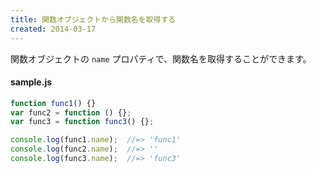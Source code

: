 ```yaml
---
title: 関数オブジェクトから関数名を取得する
created: 2014-03-17
---
```


関数オブジェクトの `name` プロパティで、関数名を取得することができます。

#### sample.js

```javascript
function func1() {}
var func2 = function () {};
var func3 = function func3() {};

console.log(func1.name);  //=> 'func1'
console.log(func2.name);  //=> ''
console.log(func3.name);  //=> 'func3'
```

